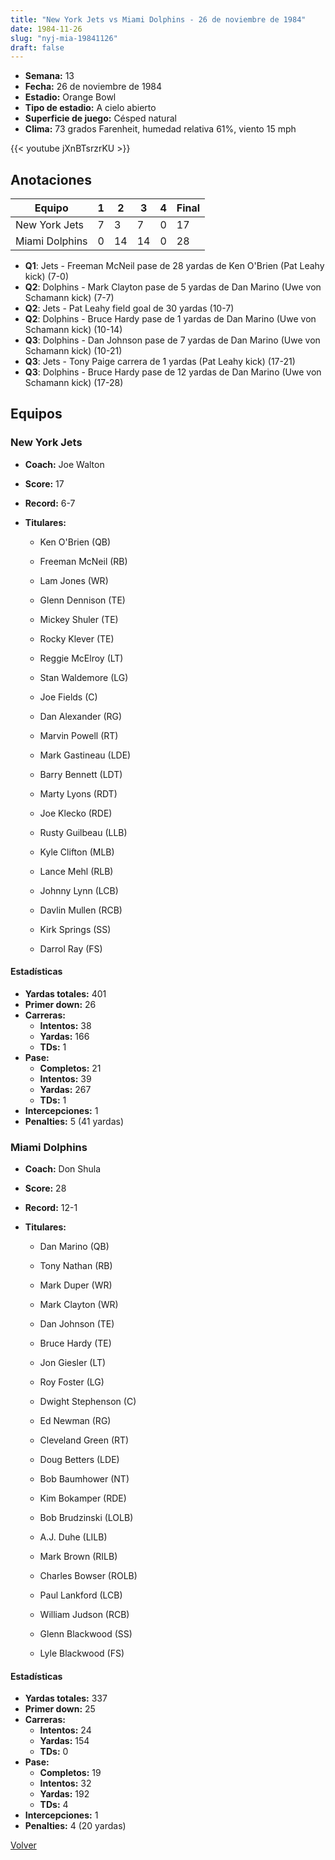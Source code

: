 ```yaml
---
title: "New York Jets vs Miami Dolphins - 26 de noviembre de 1984"
date: 1984-11-26
slug: "nyj-mia-19841126"
draft: false
---
```


- **Semana:** 13
- **Fecha:** 26 de noviembre de 1984
- **Estadio:** Orange Bowl
- **Tipo de estadio:** A cielo abierto
- **Superficie de juego:** Césped natural
- **Clima:** 73 grados Farenheit, humedad relativa 61%, viento 15 mph


{{< youtube jXnBTsrzrKU >}}


## Anotaciones
| Equipo | 1 | 2 | 3 | 4 | Final |
|--------|---|---|---|---|-------|
| New York Jets  | 7 | 3 | 7 | 0  | 17 |
| Miami Dolphins  | 0 | 14 | 14 | 0  | 28 |
- **Q1**: Jets - Freeman McNeil pase de 28 yardas de Ken O'Brien (Pat Leahy kick) (7-0)
- **Q2**: Dolphins - Mark Clayton pase de 5 yardas de Dan Marino (Uwe von Schamann kick) (7-7)
- **Q2**: Jets - Pat Leahy field goal de 30 yardas (10-7)
- **Q2**: Dolphins - Bruce Hardy pase de 1 yardas de Dan Marino (Uwe von Schamann kick) (10-14)
- **Q3**: Dolphins - Dan Johnson pase de 7 yardas de Dan Marino (Uwe von Schamann kick) (10-21)
- **Q3**: Jets - Tony Paige carrera de 1 yardas (Pat Leahy kick) (17-21)
- **Q3**: Dolphins - Bruce Hardy pase de 12 yardas de Dan Marino (Uwe von Schamann kick) (17-28)


## Equipos


### New York Jets
* **Coach:** Joe Walton
* **Score:** 17
* **Record:** 6-7
* **Titulares:** 

  * Ken O'Brien (QB) 

  * Freeman McNeil (RB) 

  * Lam Jones (WR) 

  * Glenn Dennison (TE) 

  * Mickey Shuler (TE) 

  * Rocky Klever (TE) 

  * Reggie McElroy (LT) 

  * Stan Waldemore (LG) 

  * Joe Fields (C) 

  * Dan Alexander (RG) 

  * Marvin Powell (RT) 

  * Mark Gastineau (LDE) 

  * Barry Bennett (LDT) 

  * Marty Lyons (RDT) 

  * Joe Klecko (RDE) 

  * Rusty Guilbeau (LLB) 

  * Kyle Clifton (MLB) 

  * Lance Mehl (RLB) 

  * Johnny Lynn (LCB) 

  * Davlin Mullen (RCB) 

  * Kirk Springs (SS) 

  * Darrol Ray (FS) 

#### Estadísticas
* **Yardas totales:** 401
* **Primer down:** 26
* **Carreras:**
  * **Intentos:** 38
  * **Yardas:** 166
  * **TDs:** 1
* **Pase:**
  * **Completos:** 21
  * **Intentos:** 39
  * **Yardas:** 267
  * **TDs:** 1
* **Intercepciones:** 1
* **Penalties:** 5 (41 yardas)

### Miami Dolphins
* **Coach:** Don Shula
* **Score:** 28
* **Record:** 12-1
* **Titulares:** 

  * Dan Marino (QB) 

  * Tony Nathan (RB) 

  * Mark Duper (WR) 

  * Mark Clayton (WR) 

  * Dan Johnson (TE) 

  * Bruce Hardy (TE) 

  * Jon Giesler (LT) 

  * Roy Foster (LG) 

  * Dwight Stephenson (C) 

  * Ed Newman (RG) 

  * Cleveland Green (RT) 

  * Doug Betters (LDE) 

  * Bob Baumhower (NT) 

  * Kim Bokamper (RDE) 

  * Bob Brudzinski (LOLB) 

  * A.J. Duhe (LILB) 

  * Mark Brown (RILB) 

  * Charles Bowser (ROLB) 

  * Paul Lankford (LCB) 

  * William Judson (RCB) 

  * Glenn Blackwood (SS) 

  * Lyle Blackwood (FS) 

#### Estadísticas
* **Yardas totales:** 337
* **Primer down:** 25
* **Carreras:**
  * **Intentos:** 24
  * **Yardas:** 154
  * **TDs:** 0
* **Pase:**
  * **Completos:** 19
  * **Intentos:** 32
  * **Yardas:** 192
  * **TDs:** 4
* **Intercepciones:** 1
* **Penalties:** 4 (20 yardas)


[Volver](/historia/1984)
